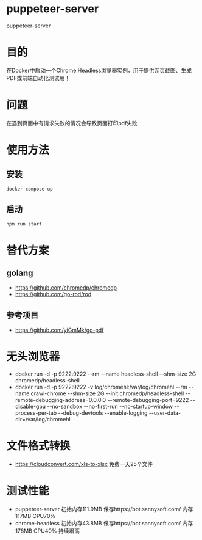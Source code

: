 # puppeteer-server
puppeteer-server

# 目的
在Docker中启动一个Chrome Headless浏览器实例，用于提供网页截图、生成PDF或前端自动化测试用！


# 问题
在遇到页面中有请求失败的情况会导致页面打印pdf失败
# 使用方法

## 安装

```bash
docker-compose up
```

## 启动
```bash
npm run start
```

# 替代方案
## golang
- https://github.com/chromedp/chromedp
- https://github.com/go-rod/rod

## 参考项目
- https://github.com/yiGmMk/go-pdf

# 无头浏览器
- docker run -d -p 9222:9222 --rm --name headless-shell --shm-size 2G chromedp/headless-shell
- docker run -d -p 9222:9222 -v log/chromehl:/var/log/chromehl --rm --name crawl-chrome --shm-size 2G --init chromedp/headless-shell --remote-debugging-address=0.0.0.0 --remote-debugging-port=9222 --disable-gpu --no-sandbox --no-first-run --no-startup-window --process-per-tab --debug-devtools --enable-logging --user-data-dir=/var/log/chromehl 

# 文件格式转换
- https://cloudconvert.com/xls-to-xlsx 免费一天25个文件

# 测试性能
- puppeteer-server 初始内存111.9MB 保存https://bot.sannysoft.com/ 内存117MB CPU70%
- chrome-headless 初始内存43.8MB 保存https://bot.sannysoft.com/ 内存178MB CPU40%  持续增高